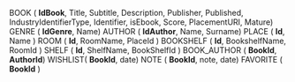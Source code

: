 BOOK ( **IdBook**, Title, Subtitle, Description, Publisher, Published, IndustryIdentifierType, Identifier, isEbook, Score, PlacementURI, Mature)
GENRE ( **IdGenre**, Name)
AUTHOR ( **IdAuthor**, Name, Surname)
PLACE ( **Id**, Name )
ROOM ( **Id**, RoomName, PlaceId )
BOOKSHELF ( **Id**, BookshelfName, RoomId )
SHELF ( **Id**, ShelfName, BookShelfId )
BOOK_AUTHOR ( **BookId**, **AuthorId**)
WISHLIST( **BookId**, date)
NOTE ( **BookId**, note, date)
FAVORITE ( **BookId** )

